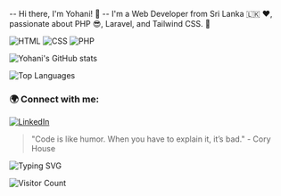 -- Hi there, I'm Yohani! 👋
-- I'm a Web Developer from Sri Lanka 🇱🇰 ❤, passionate about PHP 😎, Laravel, and Tailwind CSS. 🚀

![HTML](https://img.shields.io/badge/HTML5-orange?style=for-the-badge&logo=html5)
![CSS](https://img.shields.io/badge/CSS3-blue?style=for-the-badge&logo=css3)
![PHP](https://img.shields.io/badge/PHP-777BB4?style=for-the-badge&logo=php)

![Yohani's GitHub stats](https://github-readme-stats.vercel.app/api?username=Yohaniii25&show_icons=true&theme=radical)

![Top Languages](https://github-readme-stats.vercel.app/api/top-langs/?username=Yohaniii25&layout=compact&theme=dark)


### 🌍 Connect with me:
[![LinkedIn](https://img.shields.io/badge/LinkedIn-blue?style=for-the-badge&logo=linkedin)](https://www.linkedin.com/in/yohani-iduranga/)



> "Code is like humor. When you have to explain it, it’s bad." - Cory House

![Typing SVG](https://readme-typing-svg.herokuapp.com?size=25&color=blue&center=true&vCenter=true&width=600&lines=Hello%2C+I'm+Yohani!;Web+Developer+%7C+PHP+%7C+Laravel+%7C+Tailwind+CSS)

![Visitor Count](https://komarev.com/ghpvc/?username=your-username&color=blue)

<!---
Yohaniii25/Yohaniii25 is a ✨ special ✨ repository because its `README.md` (this file) appears on your GitHub profile.
You can click the Preview link to take a look at your changes.- 💞️ I’m looking to collaborate on ...
- 📫 How to reach me ...
--->
